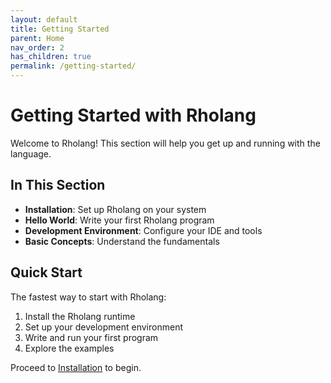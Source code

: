 ```yaml
---
layout: default
title: Getting Started
parent: Home
nav_order: 2
has_children: true
permalink: /getting-started/
---
```


# Getting Started with Rholang

Welcome to Rholang! This section will help you get up and running with the language.

## In This Section

- **Installation**: Set up Rholang on your system
- **Hello World**: Write your first Rholang program
- **Development Environment**: Configure your IDE and tools
- **Basic Concepts**: Understand the fundamentals

## Quick Start

The fastest way to start with Rholang:

1. Install the Rholang runtime
2. Set up your development environment
3. Write and run your first program
4. Explore the examples

Proceed to [Installation](installation.md) to begin.